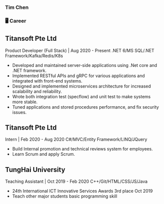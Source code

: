 ###  Tim Chen

### 🖥️ Career

## Titansoft Pte Ltd
  Product Developer (Full Stack) | Aug 2020 - Present
  .NET 6/MS SQL/.NET Framework/Kafka/Redis/K8s
- Developed and maintained server-side applications using .Net core and .NET framework.
- Implemented RESTful APIs and gRPC for various applications and integrated with front-end systems.
- Designed and implemented microservices architecture for increased scalability and reliability.
- Wrote both integration test (specflow) and unit test to make systems more stable.
- Tuned applications and stored procedures performance, and fix security issues.

## Titansoft Pte Ltd
  Intern | Feb 2020 - Aug 2020
  C#/MVC/Entity Framework/LINQ/JQuery
- Build Internal promotion and technical reviews system for employees.
- Learn Scrum and apply Scrum.

## TungHai University
  Teaching Assistant | Oct 2019 - Feb 2020
  C++/Git/HTML/CSS/JS/Java
- 24th International ICT Innovative Services Awards 3rd place Oct 2019
- Teach other major students basic programming skill



<!--
**Chenyuting0916/Chenyuting0916** is a ✨ _special_ ✨ repository because its `README.md` (this file) appears on your GitHub profile.

Here are some ideas to get you started:

- 🔭 I’m currently working on ...
- 🌱 I’m currently learning ...
- 👯 I’m looking to collaborate on ...
- 🤔 I’m looking for help with ...
- 💬 Ask me about ...
- 📫 How to reach me: ...
- 😄 Pronouns: ...
- ⚡ Fun fact: ...
-->
